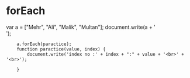 # forEach
 var a = ["Mehr", "Ali", "Malik", "Multan"];
        document.write(a + '<br>');


        a.forEach(paractice);
        function paractice(value, index) {
            document.write('index no :' + index + ":" + value + '<br>' + '<br>');

        }


